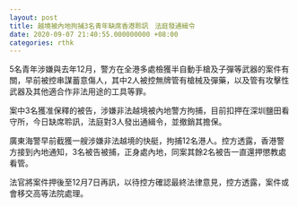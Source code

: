 ```yaml
---
layout: post
title: 越境被內地拘捕3名青年缺席香港聆訊　法庭發通緝令
date: 2020-09-07 21:40:55.000000000 +08:00
categories: rthk
---
```


5名青年涉嫌與去年12月，警方在全港多處檢獲半自動手槍及子彈等武器的案件有關，早前被控串謀蓄意傷人，其中2人被控無牌管有槍械及彈藥，以及管有攻擊性武器及其他適合作非法用途的工具等罪。

案中3名獲准保釋的被告，涉嫌非法越境被內地警方拘捕，目前扣押在深圳鹽田看守所，今日缺席聆訊，法庭對3人發出通緝令，並撤銷其擔保。

廣東海警早前截獲一艘涉嫌非法越境的快艇，拘捕12名港人。控方透露，香港警方接到內地通知，3名被告被捕，正身處內地，同案其餘2名被告一直還押懲教處看管。

法官將案件押後至12月7日再訊，以待控方確認最終法律意見，控方透露，案件或會移交高等法院處理。
